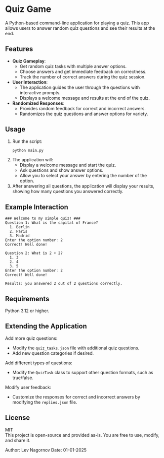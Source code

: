 # Quiz Game
A Python-based command-line application for playing a quiz. This app allows users to answer random quiz questions and see their results at the end.

## Features
- **Quiz Gameplay**:
  - Get random quiz tasks with multiple answer options.
  - Choose answers and get immediate feedback on correctness.
  - Track the number of correct answers during the quiz session.
- **User Interaction**:
  - The application guides the user through the questions with interactive prompts.
  - Displays a welcome message and results at the end of the quiz.
- **Randomized Responses**:
  - Provides random feedback for correct and incorrect answers.
  - Randomizes the quiz questions and answer options for variety.

## Usage
1. Run the script:
   ```bash
   python main.py
2. The application will:
   - Display a welcome message and start the quiz.
   - Ask questions and show answer options.
   - Allow you to select your answer by entering the number of the option.
3. After answering all questions, the application will display your results, showing how many questions you answered correctly.

## Example Interaction
```text
### Welcome to my simple quiz! ###
Question 1: What is the capital of France?
  1. Berlin
  2. Paris
  3. Madrid
Enter the option number: 2
Correct! Well done!

Question 2: What is 2 + 2?
  1. 3
  2. 4
  3. 5
Enter the option number: 2
Correct! Well done!

Results: you answered 2 out of 2 questions correctly.
```

## Requirements
Python 3.12 or higher.

## Extending the Application
Add more quiz questions:
- Modify the `quiz_tasks.json` file with additional quiz questions.
- Add new question categories if desired.  

Add different types of questions:
- Modify the `QuizTask` class to support other question formats, such as true/false.

Modify user feedback:
- Customize the responses for correct and incorrect answers by modifying the `replies.json` file.

## License
MIT  
This project is open-source and provided as-is. You are free to use, modify, and share it.

Author: Lev Nagornov
Date: 01-01-2025